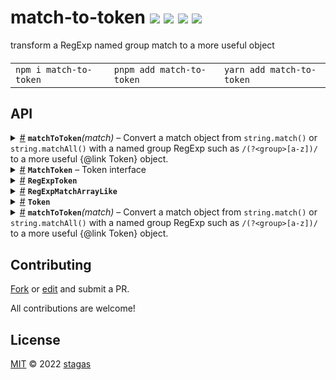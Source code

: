 <h1>
match-to-token <a href="https://npmjs.org/package/match-to-token"><img src="https://img.shields.io/badge/npm-v3.0.0-F00.svg?colorA=000"/></a> <a href="src"><img src="https://img.shields.io/badge/loc-54-FFF.svg?colorA=000"/></a> <a href="https://cdn.jsdelivr.net/npm/match-to-token@3.0.0/dist/match-to-token.min.js"><img src="https://img.shields.io/badge/brotli-421b-333.svg?colorA=000"/></a> <a href="LICENSE"><img src="https://img.shields.io/badge/license-MIT-F0B.svg?colorA=000"/></a>
</h1>

<p></p>

transform a RegExp named group match to a more useful object

<h4>
<table><tr><td title="Triple click to select and copy paste">
<code>npm i match-to-token </code>
</td><td title="Triple click to select and copy paste">
<code>pnpm add match-to-token </code>
</td><td title="Triple click to select and copy paste">
<code>yarn add match-to-token</code>
</td></tr></table>
</h4>

## API

<p>  <details id="matchToToken$5" title="Function" ><summary><span><a href="#matchToToken$5">#</a></span>  <code><strong>matchToToken</strong></code><em>(match)</em>     &ndash; Convert a match object from <code>string.match()</code> or <code>string.matchAll()</code>
with a named group RegExp such as <code>/(?&lt;group&gt;[a-z])/</code> to a more
useful {@link Token} object.</summary>  <a href="src/index.ts#L20">src/index.ts#L20</a>  <ul>    <p>    <details id="match$7" title="Parameter" ><summary><span><a href="#match$7">#</a></span>  <code><strong>match</strong></code>     &ndash; The match object
</summary>    <ul><p><code>null</code> | <span>RegExpMatchArray</span></p>        </ul></details>  <p><strong>matchToToken</strong><em>(match)</em>  &nbsp;=&gt;  <ul><code>null</code> | <a href="#Token$19">Token</a></ul></p></p>    </ul></details><details id="MatchToken$19" title="Class" ><summary><span><a href="#MatchToken$19">#</a></span>  <code><strong>MatchToken</strong></code>     &ndash; Token interface</summary>  <a href="src/token.ts#L6">src/token.ts#L6</a>  <ul>        <p>  <details id="constructor$25" title="Constructor" ><summary><span><a href="#constructor$25">#</a></span>  <code><strong>constructor</strong></code><em>(value, group, source)</em>    </summary>  <a href="src/token.ts#L31">src/token.ts#L31</a>  <ul>    <p>  <details id="new MatchToken$26" title="ConstructorSignature" ><summary><span><a href="#new MatchToken$26">#</a></span>  <code><strong>new MatchToken</strong></code><em>()</em>    </summary>    <ul><p><a href="#Token$19">Token</a></p>      <p>  <details id="value$27" title="Parameter" ><summary><span><a href="#value$27">#</a></span>  <code><strong>value</strong></code>    </summary>    <ul><p>string</p>        </ul></details><details id="group$28" title="Parameter" ><summary><span><a href="#group$28">#</a></span>  <code><strong>group</strong></code>    </summary>    <ul><p>string</p>        </ul></details><details id="source$29" title="Parameter" ><summary><span><a href="#source$29">#</a></span>  <code><strong>source</strong></code>    </summary>    <ul><p><a href="#RegExpMatchArrayLike$1">RegExpMatchArrayLike</a></p>        </ul></details></p>  </ul></details></p>    </ul></details><details id="group$30" title="Property" ><summary><span><a href="#group$30">#</a></span>  <code><strong>group</strong></code>     &ndash; The group it matched.</summary>  <a href="src/token.ts#L13">src/token.ts#L13</a>  <ul><p>string</p>        </ul></details><details id="source$35" title="Property" ><summary><span><a href="#source$35">#</a></span>  <code><strong>source</strong></code>     &ndash; The input string.</summary>  <a href="src/token.ts#L29">src/token.ts#L29</a>  <ul><p><a href="#RegExpMatchArrayLike$1">RegExpMatchArrayLike</a></p>        </ul></details><details id="index$33" title="Accessor" ><summary><span><a href="#index$33">#</a></span>  <code><strong>index</strong></code>    </summary>  <a href="src/token.ts#L23">src/token.ts#L23</a>  <ul>        </ul></details><details id="value$31" title="Accessor" ><summary><span><a href="#value$31">#</a></span>  <code><strong>value</strong></code>    </summary>  <a href="src/token.ts#L17">src/token.ts#L17</a>  <ul>        </ul></details><details id="as$40" title="Method" ><summary><span><a href="#as$40">#</a></span>  <code><strong>as</strong></code><em>(value, group)</em>    </summary>  <a href="src/token.ts#L41">src/token.ts#L41</a>  <ul>    <p>    <details id="value$42" title="Parameter" ><summary><span><a href="#value$42">#</a></span>  <code><strong>value</strong></code>    </summary>    <ul><p>string</p>        </ul></details><details id="group$43" title="Parameter" ><summary><span><a href="#group$43">#</a></span>  <code><strong>group</strong></code>  <span><span>&nbsp;=&nbsp;</span>  <code>...</code></span>  </summary>    <ul><p>string</p>        </ul></details>  <p><strong>as</strong><em>(value, group)</em>  &nbsp;=&gt;  <ul><a href="#Token$19">Token</a></ul></p></p>    </ul></details><details id="is$36" title="Method" ><summary><span><a href="#is$36">#</a></span>  <code><strong>is</strong></code><em>(group, value)</em>    </summary>  <a href="src/token.ts#L37">src/token.ts#L37</a>  <ul>    <p>    <details id="group$38" title="Parameter" ><summary><span><a href="#group$38">#</a></span>  <code><strong>group</strong></code>    </summary>    <ul><p>string</p>        </ul></details><details id="value$39" title="Parameter" ><summary><span><a href="#value$39">#</a></span>  <code><strong>value</strong></code>    </summary>    <ul><p>string</p>        </ul></details>  <p><strong>is</strong><em>(group, value)</em>  &nbsp;=&gt;  <ul>boolean</ul></p></p>    </ul></details><details id="create$20" title="Method" ><summary><span><a href="#create$20">#</a></span>  <code><strong>create</strong></code><em>(value, group, source)</em>    </summary>  <a href="src/token.ts#L7">src/token.ts#L7</a>  <ul>    <p>    <details id="value$22" title="Parameter" ><summary><span><a href="#value$22">#</a></span>  <code><strong>value</strong></code>    </summary>    <ul><p>string</p>        </ul></details><details id="group$23" title="Parameter" ><summary><span><a href="#group$23">#</a></span>  <code><strong>group</strong></code>    </summary>    <ul><p>string</p>        </ul></details><details id="source$24" title="Parameter" ><summary><span><a href="#source$24">#</a></span>  <code><strong>source</strong></code>    </summary>    <ul><p><a href="#RegExpMatchArrayLike$1">RegExpMatchArrayLike</a></p>        </ul></details>  <p><strong>create</strong><em>(value, group, source)</em>  &nbsp;=&gt;  <ul><a href="#Token$19">Token</a></ul></p></p>    </ul></details></p></ul></details><details id="RegExpToken$8" title="Class" ><summary><span><a href="#RegExpToken$8">#</a></span>  <code><strong>RegExpToken</strong></code>    </summary>  <a href="src/index.ts#L32">src/index.ts#L32</a>  <ul>        <p>  <details id="constructor$9" title="Constructor" ><summary><span><a href="#constructor$9">#</a></span>  <code><strong>constructor</strong></code><em>(pattern)</em>    </summary>    <ul>    <p>  <details id="new RegExpToken$10" title="ConstructorSignature" ><summary><span><a href="#new RegExpToken$10">#</a></span>  <code><strong>new RegExpToken</strong></code><em>()</em>    </summary>    <ul><p><a href="#RegExpToken$8">RegExpToken</a></p>      <p>  <details id="pattern$11" title="Parameter" ><summary><span><a href="#pattern$11">#</a></span>  <code><strong>pattern</strong></code>    </summary>    <ul><p>string | <span>RegExp</span></p>        </ul></details></p>  </ul></details><details id="new RegExpToken$12" title="ConstructorSignature" ><summary><span><a href="#new RegExpToken$12">#</a></span>  <code><strong>new RegExpToken</strong></code><em>()</em>    </summary>    <ul><p><a href="#RegExpToken$8">RegExpToken</a></p>      <p>  <details id="pattern$13" title="Parameter" ><summary><span><a href="#pattern$13">#</a></span>  <code><strong>pattern</strong></code>    </summary>    <ul><p>string</p>        </ul></details><details id="flags$14" title="Parameter" ><summary><span><a href="#flags$14">#</a></span>  <code><strong>flags</strong></code>    </summary>    <ul><p>string</p>        </ul></details></p>  </ul></details><details id="new RegExpToken$15" title="ConstructorSignature" ><summary><span><a href="#new RegExpToken$15">#</a></span>  <code><strong>new RegExpToken</strong></code><em>()</em>    </summary>    <ul><p><a href="#RegExpToken$8">RegExpToken</a></p>      <p>  <details id="pattern$16" title="Parameter" ><summary><span><a href="#pattern$16">#</a></span>  <code><strong>pattern</strong></code>    </summary>    <ul><p>string | <span>RegExp</span></p>        </ul></details><details id="flags$17" title="Parameter" ><summary><span><a href="#flags$17">#</a></span>  <code><strong>flags</strong></code>    </summary>    <ul><p>string</p>        </ul></details></p>  </ul></details></p>    </ul></details></p></ul></details><details id="RegExpMatchArrayLike$1" title="Interface" ><summary><span><a href="#RegExpMatchArrayLike$1">#</a></span>  <code><strong>RegExpMatchArrayLike</strong></code>    </summary>  <a href="src/index.ts#L4">src/index.ts#L4</a>  <ul>        <p>  <details id="index$2" title="Property" ><summary><span><a href="#index$2">#</a></span>  <code><strong>index</strong></code>    </summary>  <a href="src/index.ts#L5">src/index.ts#L5</a>  <ul><p>number</p>        </ul></details><details id="input$3" title="Property" ><summary><span><a href="#input$3">#</a></span>  <code><strong>input</strong></code>    </summary>  <a href="src/index.ts#L6">src/index.ts#L6</a>  <ul><p>string</p>        </ul></details></p></ul></details><details id="Token$4" title="TypeAlias" ><summary><span><a href="#Token$4">#</a></span>  <code><strong>Token</strong></code>    </summary>  <a href="src/index.ts#L9">src/index.ts#L9</a>  <ul><p><a href="#MatchToken$19">MatchToken</a> &amp; string</p>        </ul></details><details id="matchToToken$5" title="Function" ><summary><span><a href="#matchToToken$5">#</a></span>  <code><strong>matchToToken</strong></code><em>(match)</em>     &ndash; Convert a match object from <code>string.match()</code> or <code>string.matchAll()</code>
with a named group RegExp such as <code>/(?&lt;group&gt;[a-z])/</code> to a more
useful {@link Token} object.</summary>  <a href="src/index.ts#L20">src/index.ts#L20</a>  <ul>    <p>    <details id="match$7" title="Parameter" ><summary><span><a href="#match$7">#</a></span>  <code><strong>match</strong></code>     &ndash; The match object
</summary>    <ul><p><code>null</code> | <span>RegExpMatchArray</span></p>        </ul></details>  <p><strong>matchToToken</strong><em>(match)</em>  &nbsp;=&gt;  <ul><code>null</code> | <a href="#Token$19">Token</a></ul></p></p>    </ul></details></p>

## Contributing

[Fork](https://github.com/stagas/match-to-token/fork) or [edit](https://github.dev/stagas/match-to-token) and submit a PR.

All contributions are welcome!

## License

<a href="LICENSE">MIT</a> &copy; 2022 [stagas](https://github.com/stagas)
